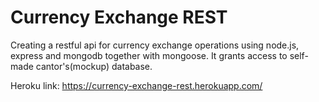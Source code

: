 Currency Exchange REST
======================
Creating a restful api for currency exchange operations using node.js, express and mongodb together with mongoose. It grants access to self-made cantor's(mockup) database.

Heroku link:
https://currency-exchange-rest.herokuapp.com/
